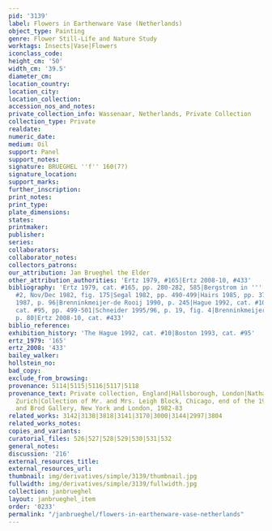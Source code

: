 ```yaml
---
pid: '3139'
label: Flowers in Earthenware Vase (Netherlands)
object_type: Painting
genre: Flower Still-Life and Nature Study
worktags: Insects|Vase|Flowers
iconclass_code:
height_cm: '50'
width_cm: '39.5'
diameter_cm:
location_country:
location_city:
location_collection:
accession_nos_and_notes:
private_collection_info: Wassenaar, Netherlands, Private Collection
collection_type: Private
realdate:
numeric_date:
medium: Oil
support: Panel
support_notes:
signature: BRUEGHEL ''f'' 160(7?)
signature_location:
support_marks:
further_inscription:
print_notes:
print_type:
plate_dimensions:
states:
printmaker:
publisher:
series:
collaborators:
collaborator_notes:
collectors_patrons:
our_attribution: Jan Brueghel the Elder
other_attribution_authorities: 'Ertz 1979, #165|Ertz 2008-10, #433'
bibliography: 'Ertz 1979, cat. #165, pp. 280-282, 585|Bergstrom in ''''Tableau V'''',
  #2, Nov/Dec 1982, fig. 175|Segal 1982, pp. 490-499|Hairs 1985, pp. 37, 463|Segal
  1987, p. 96|Brenninkmeijer-de Rooij 1990, p. 245|Hague 1992, cat. #10|Sutton 1993,
  cat. #95, pp. 499-501|Schneider 1995/96, p. 19, fig. 4|Brenninkmeijer-de Rooij 1996,
  p. 80|Ertz 2008-10, cat. #433'
biblio_reference:
exhibition_history: 'The Hague 1992, cat. #10|Boston 1993, cat. #95'
ertz_1979: '165'
ertz_2008: '433'
bailey_walker:
hollstein_no:
bad_copy:
exclude_from_browsing:
provenance: 5114|5115|5116|5117|5118
provenance_text: Private collection, England|Hallsborough, London|Nathan Gallery,
  Zurich|Collection of Mr. and Mrs. Leigh Block, Chicago, end of the 1950s|Noortman
  and Brod Gallery, New York and London, 1982-83
related_works: 3142|3138|3818|3141|3170|3000|3144|2997|3804
related_works_notes:
copies_and_variants:
curatorial_files: 526|527|528|529|530|531|532
general_notes:
discussion: '216'
external_resources_title:
external_resources_url:
thumbnail: img/derivatives/simple/3139/thumbnail.jpg
fullwidth: img/derivatives/simple/3139/fullwidth.jpg
collection: janbrueghel
layout: janbrueghel_item
order: '0233'
permalink: "/janbrueghel/flowers-in-earthenware-vase-netherlands"
---
```

